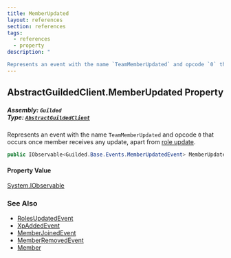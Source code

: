 ```yaml
---
title: MemberUpdated
layout: references
section: references
tags:
  - references
  - property
description: "

Represents an event with the name `TeamMemberUpdated` and opcode `0` that occurs once member receives any update, apart from [role update](RolesUpdatedEvent 'Guilded.Base.Events.RolesUpdatedEvent')."
---
```


## AbstractGuildedClient.MemberUpdated Property
##### **Assembly:** `Guilded`<br/>**Type:** [`AbstractGuildedClient`](AbstractGuildedClient 'Guilded.AbstractGuildedClient')

Represents an event with the name `TeamMemberUpdated` and opcode `0` that occurs once member receives any update, apart from [role update](RolesUpdatedEvent 'Guilded.Base.Events.RolesUpdatedEvent').

```csharp
public IObservable<Guilded.Base.Events.MemberUpdatedEvent> MemberUpdated { get; }
```

#### Property Value
[System.IObservable](https://docs.microsoft.com/en-us/dotnet/api/System.IObservable 'System.IObservable')

### See Also
- [RolesUpdatedEvent](RolesUpdatedEvent 'Guilded.Base.Events.RolesUpdatedEvent')
- [XpAddedEvent](XpAddedEvent 'Guilded.Base.Events.XpAddedEvent')
- [MemberJoinedEvent](MemberJoinedEvent 'Guilded.Base.Events.MemberJoinedEvent')
- [MemberRemovedEvent](MemberRemovedEvent 'Guilded.Base.Events.MemberRemovedEvent')
- [Member](Member 'Guilded.Base.Servers.Member')